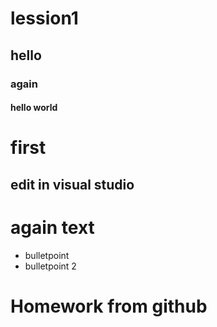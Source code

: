 # lession1


## hello
### again
#### hello world

# first

## edit in visual studio 
# again text


* bulletpoint
* bulletpoint 2

# Homework from github

